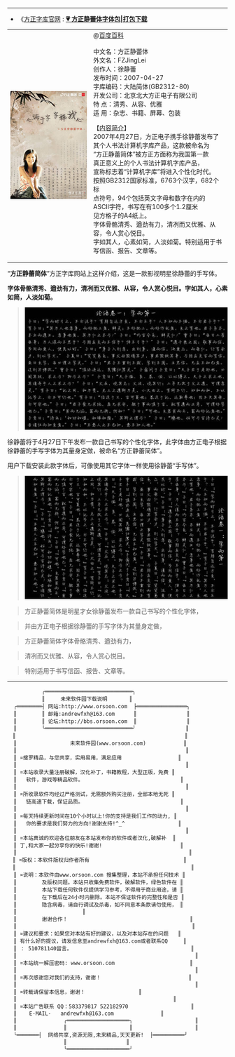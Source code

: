 
********************************************************************

- 《[方正字库官网](https://www.foundertype.com/) : [**💗 方正静蕾体字体包|打包下载**](https://www.foundertype.com/index.php/FontInfo/index/id/183)

<table>   
 <tr>
      <td> 
       <p><a title="方正静蕾简体广告图" href='/'><img src="https://github.com/taoste/Hello-World/blob/master/Tools/%E5%AD%97%E4%BD%93%EF%BC%88fonts%EF%BC%89/%E6%96%B9%E6%AD%A3%E9%9D%99%E8%95%BE%E7%AE%80%E4%BD%93%20%E5%85%8D%E6%BF%80%E6%B4%BB%E7%89%88/img/title.jpg?raw=true" alt="方正静蕾简体广告图.jpg"/></a></p>
      </td>
     <td>@<a href="https://baike.baidu.com/item/%E6%96%B9%E6%AD%A3%E9%9D%99%E8%95%BE%E7%AE%80%E4%BD%93/3808038">百度百科</a><br><br>
	   中文名：方正静蕾体<br>
	   外文名：FZJingLei<br>
	   创作人：徐静蕾<br>
	   发布时间：2007-04-27<br>
	   字库编码：大陆简体(GB2312-80)<br>
	   开发公司：北京北大方正电子有限公司<br>
	   特    点：清秀、从容、优雅<br>
	   适    用：杂志、书籍、屏幕、包装<br>

【<a href="https://baike.baidu.com/item/%E6%96%B9%E6%AD%A3%E9%9D%99%E8%95%BE%E7%AE%80%E4%BD%93/3808038">内容简介</a>】<br>
2007年4月27日，方正电子携手徐静蕾发布了<br>
其个人书法计算机字库产品，这款被命名为<br>
“方正静蕾简体”被方正方面称为我国第一款<br>
真正意义上的个人书法计算机字库产品，<br>
宣称标志着“计算机字库”将进入个性化时代。<br>
按照GB2312国家标准，6763个汉字，682个标<br>
点符号，94个包括英文字母和数字在内的<br>
ASCII字符，书写在有100多个1.2厘米<br>
见方格子的A4纸上。<br>
字体骨骼清秀、遒劲有力，清冽而又优雅、从容，令人赏心悦目。<br>
字如其人，心素如简，人淡如菊。特别适用于书写信函、报告、文章等。<br>
     </td>
     </tr>
</table>

“**方正静蕾简体**”方正字库网站上这样介绍，这是一款影视明星徐静蕾的手写体。

**字体骨骼清秀、遒劲有力，清冽而又优雅、从容，令人赏心悦目。字如其人，心素如简，人淡如菊。**

> <a title="徐静蕾字体样张一" href='/'><img src="https://github.com/taoste/Hello-World/blob/master/Tools/%E5%AD%97%E4%BD%93%EF%BC%88fonts%EF%BC%89/%E6%96%B9%E6%AD%A3%E9%9D%99%E8%95%BE%E7%AE%80%E4%BD%93%20%E5%85%8D%E6%BF%80%E6%B4%BB%E7%89%88/img/fons-1.jpg?raw=trueg" alt="徐静蕾字体样张一.jpg"/></a>

徐静蕾将于4月27日下午发布一款自己书写的个性化字体，此字体由方正电子根据徐静蕾的手写字体为其量身定做，被命名“方正静蕾简体”。

用户下载安装此款字体后，可像使用其它字体一样使用徐静蕾“手写体”。

> <a title="徐静蕾字体样张二" href='/'><img src="https://github.com/taoste/Hello-World/blob/master/Tools/%E5%AD%97%E4%BD%93%EF%BC%88fonts%EF%BC%89/%E6%96%B9%E6%AD%A3%E9%9D%99%E8%95%BE%E7%AE%80%E4%BD%93%20%E5%85%8D%E6%BF%80%E6%B4%BB%E7%89%88/img/fons-2.jpg?raw=true" alt="徐静蕾字体样张二.jpg"/></a>

> 方正静蕾简体是明星才女徐静蕾发布一款自己书写的个性化字体，

> 并由方正电子根据徐静蕾的手写字体为其量身定做，

> 方正静蕾简体字体骨骼清秀、遒劲有力，

> 清冽而又优雅、从容，令人赏心悦目。

> 特别适用于书写信函、报告、文章等。

********************************************************************

```
           ╭════════════════════════════╮
           ║     未来软件园下载说明       ║ 
  ╭════════┤ 网站:http://www.orsoon.com  ├════════════════╮
  ║        ║ 邮箱:andrewfxh@163.com      ║                ║
  ║        ║ 论坛:http://bbs.orsoon.com  ║                ║ 
  ║        ╰════════════════════════════╯                ║
　║                                                      ║
  ║                 未来软件园(www.orsoon.com)            ║
  ║                                                      ║
  ║ ¤搜罗精品，与您共享，实用易用，满足应用                  ║
  ║                                                      ║
  ║ ¤本站收录大量注册破解，汉化补丁，书籍教程，大型正版，免费 ║
  ║   软件，游戏等精品软件。                               ║
  ║                                                      ║
  ║ ¤所收录软件均经过严格测试，无需额外购买注册，全部本地无死 ║
  ║   链高速下载，保证品质。                               ║
  ║                                                      ║
  ║ ¤每天持续更新时间在10个小时以上!你的支持是我们工作的动力, ║  
  ║   你的要求是我们努力的方向!谢谢支持!^_^                 ║
  ║                                                      ║ 
  ║ ¤本站真诚的欢迎各位朋友在本站发布你的软件或者汉化,破解补  ║
  ║ 丁,和大家一起分享你的快乐!谢谢!                         ║ 
  ║                                                       ║
　║ ¤版权：本软件版权归作者所有                              ║
　║                                                        ║
  ║ ¤说明：本软件由www.orsoon.com 搜集整理，本站不承担任何技术 ║
  ║        及版权问题。本站只收集免费软件，破解软件，绿色软件在 ║
  ║        本站下载任何软件仅提供学习参考，不得用于商业用途，请 ║
  ║        在下载后在24小时内删除。本站不保证软件的完整性和是否 ║
  ║        隐含病毒，请自行调试及杀毒，如不同意本条款请勿使用， ║  
  ║					    ║
  ║        谢谢合作！                                       ║
  ║                                                        ║
  ║ ¤建议和要求：如果您对本站有好的建议，以及对本站存在的问题   ║
  ║ 有什么好的提议，请发信息至andrewfxh@163.com或者联系QQ     ║
  ║ ： 510781140留言。                                      ║
  ║                                                         ║
  ║ ¤本站统一解压密码: www.orsoon.com                        ║
  ║                                                         ║
  ║ ¤再次感谢您对我们的支持，谢谢！                            ║
  ║                                                         ║
  ║ ¤转载请保留本信息，谢谢！			      ║
  ║                                      		     ║
  ║ ¤本站广告联系 QQ：583379817 522182970        	          ║
  ║    E-MAIL-   andrewfxh@163.com  		     ║
  ║               ╭════════════════════╮                    ║
  ║               ║                    ║                    ║
  ╰═══════┤  网络共享,资源无限,未来精品,天天更新!  ├══════════╯
                  ║                   ║
                  ╰════════════════════╯ 
  ```
